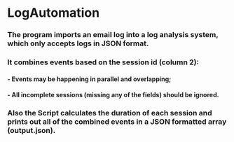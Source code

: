 # LogAutomation
### The program imports an email log into a log analysis system, which only accepts logs in JSON format. 
### It combines events based on the session id (column 2): 
####  - Events may be happening in parallel and overlapping; 
####  - All incomplete sessions (missing any of the fields) should be ignored. 
### Also the Script calculates the duration of each session and prints out all of the combined events in a JSON formatted array (output.json).
